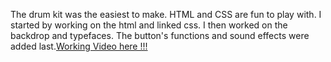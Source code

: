 The drum kit was the easiest to make. HTML and CSS are fun to play with. I started by working on the html and linked css. I then worked on the backdrop and typefaces. The button's functions and sound effects were added last.[Working Video here !!!](https://github.com/Shyamdevkrishnanj/amfoss-tasks/blob/main/task-08/task8.mp4)
